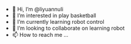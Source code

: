- 👋 Hi, I’m @liyuannuli
- 👀 I’m interested in play basketball
- 🌱 I’m currently learning robot control
- 💞️ I’m looking to collaborate on learning robot
- 📫 How to reach me ...

<!---
liyuannuli/liyuannuli is a ✨ special ✨ repository because its `README.md` (this file) appears on your GitHub profile.
You can click the Preview link to take a look at your changes.
--->

